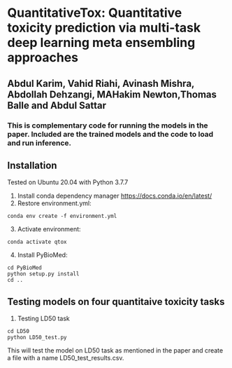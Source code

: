 # QuantitativeTox: Quantitative toxicity prediction via multi-task deep learning meta ensembling approaches

## Abdul Karim, Vahid Riahi, Avinash Mishra, Abdollah Dehzangi, MAHakim Newton,Thomas Balle and Abdul Sattar
### This is complementary code for running the models in the paper. Included are the trained models and the code to load and run inference.

## Installation

Tested on Ubuntu 20.04 with Python 3.7.7

1. Install conda dependency manager https://docs.conda.io/en/latest/ 
2. Restore environment.yml:
```
conda env create -f environment.yml 
```
3. Activate environment: 
```
conda activate qtox
```
4. Install PyBioMed:
```
cd PyBioMed
python setup.py install
cd ..
```


## Testing models on four quantitaive toxicity tasks

1. Testing LD50 task
```
cd LD50
python LD50_test.py
```
This will test the model on LD50 task as mentioned in the paper and create a file with a name LD50_test_results.csv.
